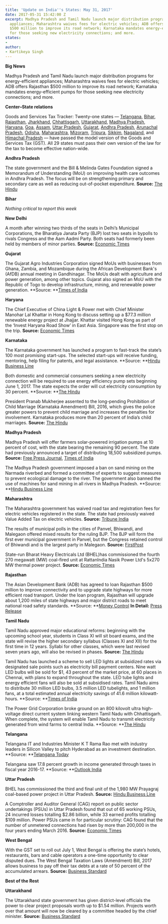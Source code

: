 ```yaml
---
title: 'Update on India''s States: May 31, 2017'
date: 2017-05-31 15:42:00 Z
excerpt: Madhya Pradesh and Tamil Nadu launch major distribution programs for energy-efficient
  appliances; Maharashtra waives fees for electric vehicles; ADB offers Rajasthan
  $500 million to improve its road network; Karnataka mandates energy-efficient pumps
  for those seeking new electricity connections; and more.
states:
- 
author:
- Kartikeya Singh
---
```


**Big News**

Madhya Pradesh and Tamil Nadu launch major distribution programs for energy-efficient appliances; Maharashtra waives fees for electric vehicles; ADB offers Rajasthan $500 million to improve its road network; Karnataka mandates energy-efficient pumps for those seeking new electricity connections; and more.

**Center–State relations**

Goods and Services Tax Tracker: Twenty-one states — [Telangana](http://pib.nic.in/newsite/PrintRelease.aspx?relid=161552), [Bihar](http://pib.nic.in/newsite/PrintRelease.aspx?relid=161552), [Rajasthan](http://pib.nic.in/newsite/PrintRelease.aspx?relid=161552), [Jharkhand](http://pib.nic.in/newsite/PrintRelease.aspx?relid=161552), [Chhattisgarh](http://pib.nic.in/newsite/PrintRelease.aspx?relid=161552), [Uttarakhand](http://pib.nic.in/newsite/PrintRelease.aspx?relid=161552), [Madhya Pradesh](http://pib.nic.in/newsite/PrintRelease.aspx?relid=161552), [Haryana](http://pib.nic.in/newsite/PrintRelease.aspx?relid=161552), [Goa](http://www.newindianexpress.com/business/2017/may/09/goa-assembly-passes-state-gst-bill-1602889.html), [Assam](http://www.newindianexpress.com/nation/2017/may/11/assam-assembly-passes-gst-bill-1603756.html), [Uttar Pradesh](http://indiatoday.intoday.in/story/up-legislature-passes-gst-bill/1/955507.html), [Gujarat](http://www.thehindubusinessline.com/news/national/gujarat-assembly-passes-state-gst-bill/article9689120.ece), [Andhra Pradesh](http://economictimes.indiatimes.com/small-biz/policy-trends/andhra-pradesh-legislature-passes-state-gst-bill/articleshow/58710608.cms), [Arunachal Pradesh](http://www.livemint.com/Politics/BeldPy4EXiTH6RnYZnCdmO/Arunachal-Pradesh-becomes-12th-state-to-pass-GST-Bill.html), [Odisha](http://www.deccanchronicle.com/nation/current-affairs/200517/odisha-indirect-tax-regime-state-assembly-passes-gst-bill.html), [Maharashtra](http://timesofindia.indiatimes.com/business/india-business/maharashtra-assembly-passes-state-gst-bill/articleshow/58788911.cms), [Mizoram](http://timesofindia.indiatimes.com/business/india-business/mizoram-gst-bill-passed-unanimously/articleshow/58841464.cms), [Tripura](http://morungexpress.com/mizoram-tripura-approve-gst-bill/), [Sikkim](http://timesofindia.indiatimes.com/business/india-business/sikkim-passes-state-gst-bill/articleshow/58842306.cms), [Nagaland](http://www.ndtv.com/india-news/nagaland-assembly-passes-state-goods-and-services-tax-gst-bill-1704657), and [Himachal Pradesh](http://timesofindia.indiatimes.com/city/chandigarh/gst-bill-passed-in-himachal-pradesh/articleshow/58875865.cms) — have passed the model version of the Goods and Services Tax (GST). All 29 states must pass their own version of the law for the tax to become effective nation-wide.

**Andhra Pradesh**

The state government and the Bill & Melinda Gates Foundation signed a Memorandum of Understanding (MoU) on improving health care outcomes in Andhra Pradesh. The focus will be on strengthening primary and secondary care as well as reducing out-of-pocket expenditure. **Source:** [The Hindu](http://www.thehindu.com/todays-paper/tp-national/tp-andhrapradesh/health-care-ap-gates-foundation-sign-pact/article18574443.ece)

**Bihar**

*Nothing critical to report this week*

**New Delhi**

A month after winning two thirds of the seats in Delhi’s Municipal Corporations, the Bharatiya Janata Party (BJP) lost two seats in bypolls to rivals Congress and the Aam Aadmi Party. Both seats had formerly been held by members of minor parties. **Source:** [Economic Times](http://economictimes.indiatimes.com/news/politics-and-nation/mcd-bypolls-congress-wins-sarai-pipal-aap-takes-maujpur-wards/articleshow/58804393.cms)

**Gujarat**

The Gujarat Agro Industries Corporation signed MoUs with businesses from Ghana, Zambia, and Mozambique during the African Development Bank's (AfDB) annual meeting in Gandhinagar. The MoUs dealt with agriculture and power generation, among other topics. Gujarat also signed an MoU with the Republic of Togo to develop infrastructure, mining, and renewable power generation. \*\*Source: \*\*[Times of India](http://timesofindia.indiatimes.com/city/ahmedabad/gujarat-inks-mous-with-three-african-entities-in-agri-power-infra-sectors/articleshow/58830858.cms)

**Haryana**

The Chief Executive of China Light & Power met with Chief Minister Manohar Lal Khattar in Hong Kong to discuss setting up a $77.3 million renewable energy project at Jhajjar. Khattar visited Hong Kong as part of the ‘Invest Haryana Road Show’ in East Asia. Singapore was the first stop on the trip. **Source:** [Economic Times](http://economictimes.indiatimes.com/industry/energy/power/haryana-government-to-set-up-renewable-energy-project-at-jhajjar/articleshow/58824473.cms)

**Karnataka**

The Karnataka government has launched a program to fast-track the state’s 100 most promising start-ups. The selected start-ups will receive funding, mentoring, help filing for patents, and legal assistance. \*\*Source: \*\*[Hindu Business Line](http://www.thehindubusinessline.com/news/national/karnataka-launches-programme-to-give-a-boost-to-innovative-startups/article9713336.ece)

Both domestic and commercial consumers seeking a new electricity connection will be required to use energy efficiency pump sets beginning June 1, 2017. The state expects the order will cut electricity consumption by 30 percent. \*\*Source: \*\*[The Hindu](http://www.thehindu.com/news/national/karnataka/energy-efficient-pumpsets-must-for-new-power-connections/article18586628.ece)

President Pranab Mukherjee assented to the long-pending Prohibition of Child Marriage (Karnataka Amendment) Bill, 2016, which gives the police greater powers to prevent child marriage and increases the penalties for involvement. Karnataka produces more than 20 percent of India’s child marriages. **Source:** [The Hindu](http://www.thehindu.com/news/national/karnataka/karnataka-child-marriage-bill-finally-gets-presidents-nod/article18555846.ece)

**Madhya Pradesh**

Madhya Pradesh will offer farmers solar-powered irrigation pumps at 10 percent of cost, with the state bearing the remaining 90 percent. The state had previously announced a target of distributing 18,500 subsidized pumps. **Source:** [Free Press Journal](http://www.freepressjournal.in/ujjain/ujjain-govt-offers-90-subsidy-on-solar-water-pumps-to-farmers/1073261), [Times of India](http://timesofindia.indiatimes.com/business/india-business/mp-govt-to-provide-subsidised-solar-water-pumps-to-farmers/articleshow/58325475.cms)

The Madhya Pradesh government imposed a ban on sand mining on the Narmada riverbed and formed a committee of experts to suggest measures to prevent ecological damage to the river. The government also banned the use of machines for sand mining in all rivers in Madhya Pradesh. \*\*Source: \*\*[Hindu Business Line](http://www.thehindubusinessline.com/news/national/mp-govt-bans-sand-mining-in-narmada/article9709867.ece)

**Maharashtra**

The Maharashtra government has waived road tax and registration fees for electric vehicles registered in the state. The state had previously waived Value Added Tax on electric vehicles. **Source:** [Tribune India](http://www.tribuneindia.com/news/nation/no-road-tax-registration-fees-for-e-vehicles-in-maharashtra/413586.html)

The results of municipal polls in the cities of Panvel, Bhiwandi, and Malegaon offered mixed results for the ruling BJP. The BJP will form the first ever municipal government in Panvel, but the Congress retained control of Bhiwandi and is the largest party in Malegaon. **Source:** [FirstPost](http://www.firstpost.com/politics/maharashtra-civic-polls-results-2017-bjp-congress-have-a-lot-to-cheer-about-while-regional-parties-lose-dominance-3484985.html)

State-run Bharat Heavy Electricals Ltd (BHEL)has commissioned the fourth 270 megawatt (MW) coal-fired unit at RattanIndia Nasik Power Ltd's 5x270 MW thermal power project. **Source:** [Economic Times](http://economictimes.indiatimes.com/news/bhel-commissions-270-mw-thermal-unit-in-nashik-district-of-maharashtra-/articleshow/58838003.cms)

**Rajasthan**

The Asian Development Bank (ADB) has agreed to loan Rajasthan $500 million to improve connectivity and to upgrade state highways for more efficient road transport. Under the loan program, Rajasthan will upgrade about 1,200 miles of state highways and major district roads to meet national road safety standards. \*\*Source: \*\*[Money Control](http://www.moneycontrol.com/news/business/adb-to-provide-500-mn-for-rajasthans-road-project-2287249.html) **In Detail:** [Press Release](https://www.adb.org/news/adb-help-improve-transport-efficiency-safety-rajasthan)

**Tamil Nadu**

Tamil Nadu approved major educational reforms: beginning with the upcoming school year, students in Class XI will sit board exams, and the state will revise the higher secondary syllabus (Classes XI and XII) for the first time in 12 years. Syllabi for other classes, which were last revised seven years ago, will also be revised in phases. **Source:** [The Hindu](http://www.thehindu.com/news/national/tamil-nadu/in-tn-itll-will-be-600-marks-each-in-class-xi-and-class-xii/article18529695.ece)

Tamil Nadu has launched a scheme to sell LED lights at subsidized rates via designated sale points such as electricity bill payment centers. Nine watt LED bulbs will be sold for $1, 43 percent of the market price, at 60 places in Chennai, with plans to expand throughout the state. LED tube lights and energy efficient fans will also be sold at subsidised rates. Tamil Nadu aims to distribute 30 million LED bulbs, 3.5 million LED tubelights, and 1 million fans, at a total estimated annual electricity savings of 41.6 million kilowatt-hours. \*\*Source: \*\*[Times of India](http://timesofindia.indiatimes.com/city/chennai/state-unveils-plan-to-save-power-cut-bill-sells-rs-150-worth-led-bulb-for-rs-65/articleshow/58833348.cms)

The Power Grid Corporation broke ground on an 800 kilovolt ultra high-voltage direct current system linking western Tamil Nadu with Chhattisgarh. When complete, the system will enable Tamil Nadu to transmit electricity generated from wind farms to central India. \*\*Source: \*\*[The Hindu](http://www.thehindu.com/todays-paper/tp-national/tp-tamilnadu/two-way-line-to-transmit-thermal-wind-power/article18579949.ece)

**Telangana**

Telangana IT and Industries Minister K T Rama Rao met with industry leaders in Silicon Valley to pitch Hyderabad as an investment destination. \*\*Source: \*\*[Telangana Today](https://telanganatoday.com/ktr-woos-us-tech-giants-to-invest-in-telangana)

Telangana saw 17.8 percent growth in income generated through taxes in fiscal year 2016-17. \*\*Source: \*\*[Outlook India](http://www.outlookindia.com/newsscroll/telangana-posts-1782-growth-in-income-via-main-taxes/1059973)

**Uttar Pradesh**

BHEL has commissioned the third and final unit of the 1,980 MW Prayagraj coal-based power project in Uttar Pradesh. **Source:** [Hindu Business Line](http://www.thehindubusinessline.com/companies/bhel-commissions-third-unit-of-1980-mw-prayagraj-plant-in-up/article9710551.ece)

A Comptroller and Auditor General (CAG) report on public sector undertakings (PSUs) in Uttar Pradesh found that out of 65 working PSUs, 24 incurred losses totalling $2.86 billion, while 33 earned profits totalling $109 million. Power PSUs came in for particular scrutiny: CAG found that the number of unmetered connections had risen by more than 200,000 in the four years ending March 2016. **Source:** [Economic Times](http://economictimes.indiatimes.com/industry/energy/power/non-performing-psus-bleeding-uttar-pradeshs-coffers-dry/articleshow/58785389.cms)

**West Bengal**

With the GST set to roll out July 1, West Bengal is offering the state’s hotels, restaurants, bars and cable operators a one-time opportunity to clear disputed dues. The West Bengal Taxation Laws (Amendment) Bill, 2017 allows business to pay off their tax debts at a rate of 50 percent of the accumulated arrears. **Source:** [Business Standard](http://www.business-standard.com/article/economy-policy/ahead-of-gst-west-bengal-tries-to-settle-disputed-taxes-117052401381_1.html)

**Best of the Rest**

**Uttarakhand**

The Uttarakhand state government has given district-level officials the power to clear project proposals worth up to $1.54 million. Projects worth over that amount will now be cleared by a committee headed by the chief minister. **Source:** [Business Standard](http://www.business-standard.com/article/economy-policy/ahead-of-gst-west-bengal-tries-to-settle-disputed-taxes-117052401381_1.html)